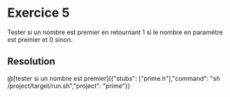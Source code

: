 # Exercice 5

Tester si un nombre est premier en retournant 1 si le nombre en paramètre est premier et 0 sinon.

## Resolution

@[tester si un nombre est premier]({"stubs": ["prime.h"],"command": "sh /project/target/run.sh","project": "prime"})